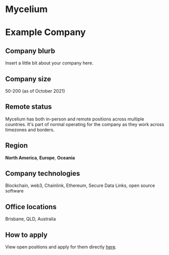 # Mycelium

# Example Company

## Company blurb

Insert a little bit about your company here.

## Company size

50-200 (as of October 2021)

## Remote status

Mycelium has both in-person and remote positions across multiple countries. It's part of normal operating for the company as they work across timezones and borders.

## Region

**North America**, **Europe**, **Oceania**

## Company technologies

Blockchain, web3, Chainlink, Ethereum, Secure Data Links, open source software

## Office locations

Brisbane, QLD, Australia

## How to apply

View open positions and apply for them directly [here](https://jobs.lever.co/Mycelium/).
